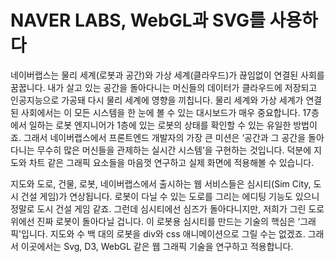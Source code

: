 # NAVER LABS, WebGL과 SVG를 사용하다

네이버랩스는 물리 세계(로봇과 공간)와 가상 세계(클라우드)가 끊임없이 연결된 사회를 꿈꿉니다. 내가 살고 있는 공간을 돌아다니는 머신들의 데이터가 클라우드에 저장되고 인공지능으로 가공돼 다시 물리 세계에 영향을 끼칩니다. 물리 세계와 가상 세계가 연결된 사회에서는 이 모든 시스템을 한 눈에 볼 수 있는 대시보드가 매우 중요합니다. 17층에서 일하는 로봇 엔지니어가 1층에 있는 로봇의 상태를 확인할 수 있는 유일한 방법이죠. 그래서 네이버랩스에서 프론트엔드 개발자의 가장 큰 미션은 ‘공간과 그 공간을 돌아다니는 무수히 많은 머신들을 관제하는 실시간 시스템’을 구현하는 것입니다. 덕분에 지도와 차트 같은 그래픽 요소들을 마음껏 연구하고 실제 화면에 적용해볼 수 있습니다.

지도와 도로, 건물, 로봇, 네이버랩스에서 출시하는 웹 서비스들은 심시티(Sim City, 도시 건설 게임)가 연상됩니다. 로봇이 다닐 수 있는 도로를 그리는 에디팅 기능도 있으니 정말로 도시 건설 게임 같죠. 그런데 심시티에선 심즈가 돌아다니지만, 저희가 그린 도로 위에선 진짜 로봇이 돌아다닐 겁니다. 이 로봇용 심시티를 만드는 기술의 핵심은 ‘그래픽'입니다. 지도와 수 백 대의 로봇을 div와 css 애니메이션으로 그릴 수는 없겠죠. 그래서 이곳에서는 Svg, D3, WebGL 같은 웹 그래픽 기술을 연구하고 적용합니다.
